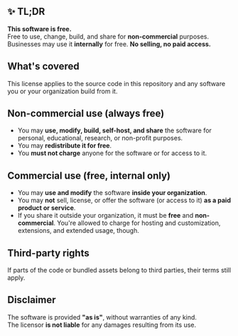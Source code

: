 ## ✨ TL;DR
**This software is free.**  
Free to use, change, build, and share for **non-commercial** purposes.  
Businesses may use it **internally** for free. **No selling, no paid access.**

## What's covered
This license applies to the source code in this repository and any software you or your organization build from it.

## Non-commercial use (always free)
- You may **use, modify, build, self-host, and share** the software for personal, educational, research, or non-profit purposes.  
- You may **redistribute it for free**.  
- You **must not charge** anyone for the software or for access to it.

## Commercial use (free, internal only)
- You may **use and modify** the software **inside your organization**.  
- You may **not** sell, license, or offer the software (or access to it) **as a paid product or service**.  
- If you share it outside your organization, it must be **free** and **non-commercial**. You're allowed to charge for hosting and customization, extensions, and extended usage, though.

## Third-party rights
If parts of the code or bundled assets belong to third parties, their terms still apply.

## Disclaimer
The software is provided **"as is"**, without warranties of any kind.  
The licensor **is not liable** for any damages resulting from its use.
